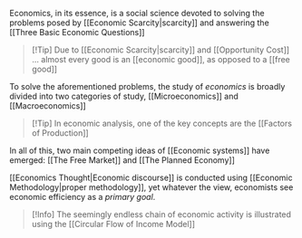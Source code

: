 Economics, in its essence, is a social science devoted to solving the problems posed by [[Economic Scarcity|scarcity]] and answering the [[Three Basic Economic Questions]]

> [!Tip] Due to [[Economic Scarcity|scarcity]] and [[Opportunity Cost]]
> ... almost every good is an [[economic good]], as opposed to a [[free good]]

To solve the aforementioned problems, the study of *economics* is broadly divided into two categories of study, [[Microeconomics]] and [[Macroeconomics]]

> [!Tip] In economic analysis, one of the key concepts are the [[Factors of Production]]

In all of this, two main competing ideas of [[Economic systems]] have emerged: [[The Free Market]] and [[The Planned Economy]]

[[Economics Thought|Economic discourse]] is conducted using [[Economic Methodology|proper methodology]], yet whatever the view, economists see economic efficiency as a *primary goal*. 

> [!Info] The seemingly endless chain of economic activity is illustrated using the [[Circular Flow of Income Model]]

